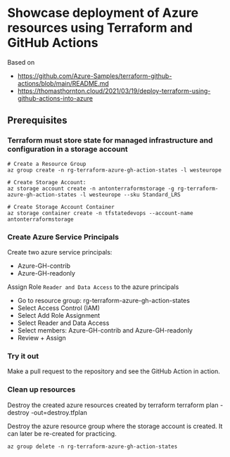 # Showcase deployment of Azure resources using Terraform and GitHub Actions

Based on 

* https://github.com/Azure-Samples/terraform-github-actions/blob/main/README.md
* https://thomasthornton.cloud/2021/03/19/deploy-terraform-using-github-actions-into-azure


## Prerequisites
### Terraform must store state for managed infrastructure and configuration in a storage account
```
# Create a Resource Group
az group create -n rg-terraform-azure-gh-action-states -l westeurope
 
# Create Storage Account: 
az storage account create -n antonterraformstorage -g rg-terraform-azure-gh-action-states -l westeurope --sku Standard_LRS
 
# Create Storage Account Container
az storage container create -n tfstatedevops --account-name antonterraformstorage
```

### Create Azure Service Principals

Create two azure service principals:

* Azure-GH-contrib
* Azure-GH-readonly

Assign Role `Reader and Data Access` to the azure principals

* Go to resource group: rg-terraform-azure-gh-action-states
* Select Access Control (IAM)
* Select Add Role Assignment
* Select Reader and Data Access
* Select members: Azure-GH-contrib and Azure-GH-readonly
* Review + Assign

### Try it out

Make a pull request to the repository and see the GitHub Action in action.

### Clean up resources

Destroy the created azure resources created by terraform
    terraform plan -destroy -out=destroy.tfplan

Destroy the azure resource group where the storage account is created. It can later be re-created for practicing.

    az group delete -n rg-terraform-azure-gh-action-states


